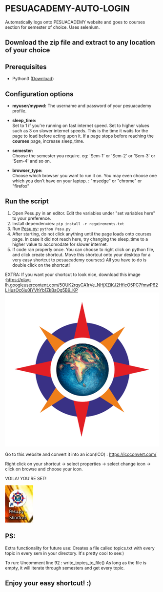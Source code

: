 # PESUACADEMY-AUTO-LOGIN
Automatically logs onto PESUACADEMY website and goes to courses section for semester of choice.
Uses selenium.

## Download the zip file and extract to any location of your choice

## Prerequisites  
  
 - Python3 ([Download](https://www.python.org/downloads/))  
 
## Configuration options  

 - **myuser/mypwd:**
  The username and password of your pesuacademy profile.

- **sleep_time:**  
  Set to 1 if you're running on fast internet speed.
  Set to higher values such as 3 on slower internet speeds.
  This is the time it waits for the page to load before acting upon it.
  If a page stops before reaching the **courses** page, increase sleep_time.

- **semester:**  
Choose the semester you require. eg: 'Sem-1' or 'Sem-2' or 'Sem-3' or 'Sem-4' and so on.

- **browser_type:**  
Choose which browser you want to run it on. You may even choose one which you don't have on your laptop. : "msedge" or "chrome"  or "firefox"

## Run the script

 1. Open Pesu.py in an editor. Edit the variables under "set variables here" to your preference.
 2. Install dependencies:   ```pip install -r requirements.txt```
 3. Run [Pesu.py](Pesu.py): `python Pesu.py`
 4. After starting, do not click anything until the page loads onto courses page. In case it did not reach here, try changing the sleep_time to a higher value to accomodate for slower internet. 
 5. If code ran properly once. You can choose to right click on python file, and click create shortcut. Move this shortcut onto your desktop for a very easy shortcut to pesuacademy courses:) All you have to do is double click on the shortcut!
 
 EXTRA: If you want your shortcut to look nice, download this image :https://play-lh.googleusercontent.com/5OUK2rqyCA1rVe_NHjXZiKJ2HficO5PC7fmwP62LHusOc6iu0lYVhYb1ZkBaOg5B9_KP
  ![alt text](https://github.com/siddharthp02/PESUACADEMY-AUTO-LOGIN/blob/master/pesu.png?raw=true)
 
 Go to this website and convert it into an icon(ICO) : https://icoconvert.com/
 
 Right click on your shortcut -> select properties -> select change icon -> click on browse and choose your icon.
 
 VOILA! YOU'RE SET!
 
 ![alt text](https://github.com/siddharthp02/PESUACADEMY-AUTO-LOGIN/blob/master/SHORTCUT.JPG?raw=true)
 
## PS:
Extra functionality for future use: Creates a file called topics.txt with every topic in every sem in your directory. It's pretty cool to see:)

To run: Uncomment line 92 : write_topics_to_file()
As long as the file is empty, it will iterate through semesters and get every topic.

## Enjoy your easy shortcut! :)
